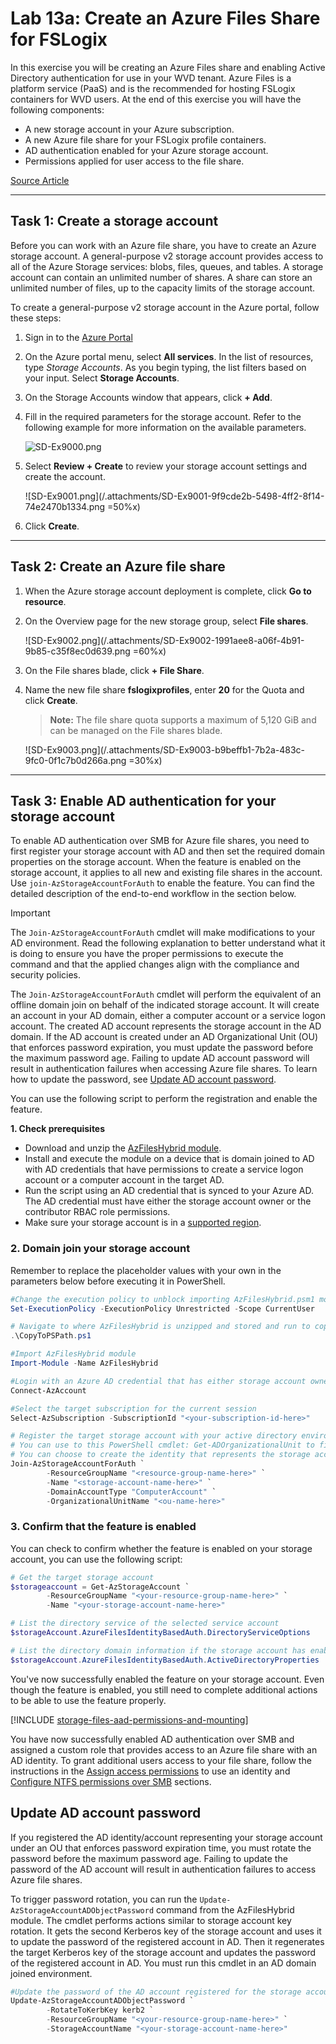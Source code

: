# Lab 13a: Create an Azure Files Share for FSLogix

In this exercise you will be creating an Azure Files share and enabling Active Directory authentication for use in your WVD tenant. Azure Files is a platform service (PaaS) and is the recommended for hosting FSLogix containers for WVD users. At the end of this exercise you will have the following components:

- A new storage account in your Azure subscription.
- A new Azure file share for your FSLogix profile containers.
- AD authentication enabled for your Azure storage account.
- Permissions applied for user access to the file share.

[Source Article](https://docs.microsoft.com/en-us/azure/storage/files/storage-files-quick-create-use-windows)

---

## Task 1: Create a storage account

Before you can work with an Azure file share, you have to create an Azure storage account. A general-purpose v2 storage account provides access to all of the Azure Storage services: blobs, files, queues, and tables. A storage account can contain an unlimited number of shares. A share can store an unlimited number of files, up to the capacity limits of the storage account.

To create a general-purpose v2 storage account in the Azure portal, follow these steps:

1. Sign in to the [Azure Portal](https://portal.azure.com/)

2. On the Azure portal menu, select **All services**. In the list of resources, type *Storage Accounts*. As you begin typing, the list filters based on your input. Select **Storage Accounts**.

3. On the Storage Accounts window that appears, click **+ Add**.

4. Fill in the required parameters for the storage account. Refer to the following example for more information on the available parameters.

   ![SD-Ex9000.png](/.attachments/SD-Ex9000-8eccf4dd-29b8-44c3-89c4-396fa11e180a.png)

5. Select **Review + Create** to review your storage account settings and create the account.

   ![SD-Ex9001.png](/.attachments/SD-Ex9001-9f9cde2b-5498-4ff2-8f14-74e2470b1334.png =50%x)

6. Click **Create**.

---

## Task 2: Create an Azure file share

1. When the Azure storage account deployment is complete, click **Go to resource**.

2. On the Overview page for the new storage group, select **File shares**.

   ![SD-Ex9002.png](/.attachments/SD-Ex9002-1991aee8-a06f-4b91-9b85-c35f8ec0d639.png =60%x)

3. On the File shares blade, click **+ File Share**.

4. Name the new file share **fslogixprofiles**, enter **20** for the Quota and click **Create**.

   > **Note:** The file share quota supports a maximum of 5,120 GiB and can be managed on the File shares blade.

   ![SD-Ex9003.png](/.attachments/SD-Ex9003-b9beffb1-7b2a-483c-9fc0-0f1c7b0d266a.png =30%x)

---

## Task 3: Enable AD authentication for your storage account

To enable AD authentication over SMB for Azure file shares, you need to first register your storage account with AD and then set the required domain properties on the storage account. When the feature is enabled on the storage account, it applies to all new and existing file shares in the account. Use `join-AzStorageAccountForAuth` to enable the feature. You can find the detailed description of the end-to-end workflow in the section below. 

> [!IMPORTANT]
> The `Join-AzStorageAccountForAuth` cmdlet will make modifications to your AD environment. Read the following explanation to better understand what it is doing to ensure you have the proper permissions to execute the command and that the applied changes align with the compliance and security policies. 

The `Join-AzStorageAccountForAuth` cmdlet will perform the equivalent of an offline domain join on behalf of the indicated storage account. It will create an account in your AD domain, either a computer account or a service logon account. The created AD account represents the storage account in the AD domain. If the AD account is created under an AD Organizational Unit (OU) that enforces password expiration, you must update the password before the maximum password age. Failing to update AD account password will result in authentication failures when accessing Azure file shares. To learn how to update the password, see [Update AD account password](#update-ad-account-password).

You can use the following script to perform the registration and enable the feature.

**1. Check prerequisites**
- Download and unzip the [AzFilesHybrid module](https://github.com/Azure-Samples/azure-files-samples/releases).
- Install and execute the module on a device that is domain joined to AD with AD credentials that have permissions to create a service logon account or a computer account in the target AD.
-  Run the script using an AD credential that is synced to your Azure AD. The AD credential must have either the storage account owner or the contributor RBAC role permissions.
- Make sure your storage account is in a [supported region](#regional-availability).

### 2. Domain join your storage account
Remember to replace the placeholder values with your own in the parameters below before executing it in PowerShell.

```PowerShell
#Change the execution policy to unblock importing AzFilesHybrid.psm1 module
Set-ExecutionPolicy -ExecutionPolicy Unrestricted -Scope CurrentUser

# Navigate to where AzFilesHybrid is unzipped and stored and run to copy the files into your path
.\CopyToPSPath.ps1 

#Import AzFilesHybrid module
Import-Module -Name AzFilesHybrid

#Login with an Azure AD credential that has either storage account owner or contributer RBAC assignment
Connect-AzAccount

#Select the target subscription for the current session
Select-AzSubscription -SubscriptionId "<your-subscription-id-here>"

# Register the target storage account with your active directory environment under the target OU (for example: specify the OU with Name as "UserAccounts" or DistinguishedName as "OU=UserAccounts,DC=CONTOSO,DC=COM"). 
# You can use to this PowerShell cmdlet: Get-ADOrganizationalUnit to find the Name and DistinguishedName of your target OU. If you are using the OU Name, specify it with -OrganizationalUnitName as shown below. If you are using the OU DistinguishedName, you can set it with -OrganizationalUnitDistinguishedName.
# You can choose to create the identity that represents the storage account as either a Service Logon Account or Computer Account, depends on the AD permission you have and preference. 
Join-AzStorageAccountForAuth `
        -ResourceGroupName "<resource-group-name-here>" `
        -Name "<storage-account-name-here>" `
        -DomainAccountType "ComputerAccount" `
        -OrganizationalUnitName "<ou-name-here>"
```

### 3. Confirm that the feature is enabled

You can check to confirm whether the feature is enabled on your storage account, you can use the following script:

```PowerShell
# Get the target storage account
$storageaccount = Get-AzStorageAccount `
        -ResourceGroupName "<your-resource-group-name-here>" `
        -Name "<your-storage-account-name-here>"

# List the directory service of the selected service account
$storageAccount.AzureFilesIdentityBasedAuth.DirectoryServiceOptions

# List the directory domain information if the storage account has enabled AD authentication for file shares
$storageAccount.AzureFilesIdentityBasedAuth.ActiveDirectoryProperties
```

You've now successfully enabled the feature on your storage account. Even though the feature is enabled, you still need to complete additional actions to be able to use the feature properly.

[!INCLUDE [storage-files-aad-permissions-and-mounting](../../../includes/storage-files-aad-permissions-and-mounting.md)]

You have now successfully enabled AD authentication over SMB and assigned a custom role that provides access to an Azure file share with an AD identity. To grant additional users access to your file share, follow the instructions in the [Assign access permissions](#assign-access-permissions-to-an-identity) to use an identity and [Configure NTFS permissions over SMB](#configure-ntfs-permissions-over-smb) sections.

## Update AD account password

If you registered the AD identity/account representing your storage account under an OU that enforces password expiration time, you must rotate the password before the maximum password age. Failing to update the password of the AD account will result in authentication failures to access Azure file shares.  

To trigger password rotation, you can run the `Update-AzStorageAccountADObjectPassword` command from the AzFilesHybrid module. The cmdlet performs actions similar to storage account key rotation. It gets the second Kerberos key of the storage account and uses it to update the password of the registered account in AD. Then it regenerates the target Kerberos key of the storage account and updates the password of the registered account in AD. You must run this cmdlet in an AD domain joined environment.

```PowerShell
#Update the password of the AD account registered for the storage account
Update-AzStorageAccountADObjectPassword `
        -RotateToKerbKey kerb2 `
        -ResourceGroupName "<your-resource-group-name-here>" `
        -StorageAccountName "<your-storage-account-name-here>"
```